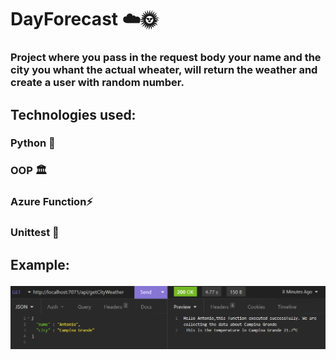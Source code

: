 <h1> DayForecast ☁️🌞
 <h3>Project where you pass in the request body your name and the city you whant the actual wheater, will return the weather and create a user with random number.
  
  <h2> Technologies used:
  
  <h3> Python 🐍
  <h3> OOP 🏛️
  <h3> Azure Function⚡
  <h3> Unittest 🧪
  
  <h2> Example:
   
![alt text](https://github.com/antoniofariass/DayForecast/blob/161d99ced52f6a3784e024be012df259d49a4673/testing.png)
